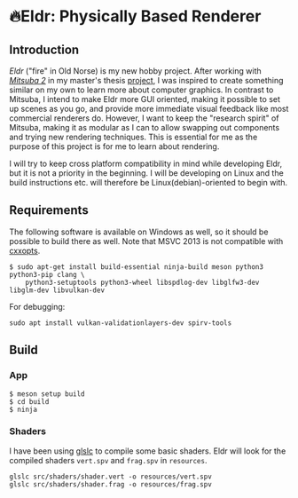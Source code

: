 # 🔥Eldr: Physically Based Renderer
## Introduction
_Eldr_ ("fire" in Old Norse) is my new hobby project. After working with
[_Mitsuba 2_](https://github.com/mitsuba-renderer/mitsuba2) in my master's
thesis [project](https://github.com/gfx-jonte/PPG-quadtree-reconstruction),
I was inspired to create something similar on my own to learn more about
computer graphics. In contrast to Mitsuba, I intend to make Eldr more GUI
oriented, making it possible to set up scenes as you go, and provide more
immediate visual feedback like most commercial renderers do. However, I want to
keep the "research spirit" of Mitsuba, making it as modular as I can to allow
swapping out components and trying new rendering techniques. This is essential
for me as the purpose of this project is for me to learn about rendering.

I will try to keep cross platform compatibility in mind while developing Eldr,
but it is not a priority in the beginning. I will be developing on Linux and the
build instructions etc. will therefore be Linux(debian)-oriented to begin with.

## Requirements
The following software is available on Windows as well, so it should be possible
to build there as well. Note that MSVC 2013 is not compatible with
[cxxopts](https://github.com/jarro2783/cxxopts#requirements).
```
$ sudo apt-get install build-essential ninja-build meson python3 python3-pip clang \
    python3-setuptools python3-wheel libspdlog-dev libglfw3-dev libglm-dev libvulkan-dev
```
For debugging:
```
sudo apt install vulkan-validationlayers-dev spirv-tools
```

## Build
### App
```
$ meson setup build
$ cd build
$ ninja
```
### Shaders
I have been using [glslc](https://github.com/google/shaderc) to compile some
basic shaders. Eldr will look for the compiled shaders `vert.spv` and `frag.spv`
in `resources`.
```
glslc src/shaders/shader.vert -o resources/vert.spv
glslc src/shaders/shader.frag -o resources/frag.spv
```
